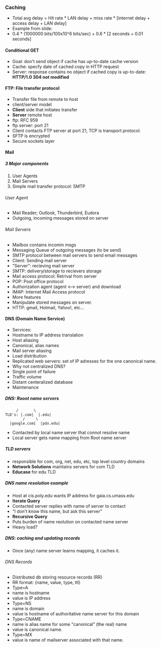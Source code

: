 ### Caching
- Total avg delay = Hit rate * LAN delay + miss rate * [internet delay + access delay + LAN delay]
 - Example from slide:
  - 0.4 * (1000000 bits/100x10^6 bits/sec) + 0.6 * [2 seconds + 0.01 seconds]

#### Conditional GET
- Goal: don't send object if cache has up-to-date cache version
- Cache: specfy date of cached copy in HTTP request
- Server: response contains no object if cached copy is up-to-date: **HTTP/1.0 304 not modified**

#### FTP: File transfer protocol
- Transfer file from remote to host
- client/server model
 - **Client** side that initiates transfer
 - **Server** remote host
- ftp: RFC 959
- ftp server: port 21
- Client contacts FTP server at port 21, TCP is transport protocol.
- SFTP is encrypted
- Secure sockets layer

#### Mail

##### 3 Major components
1. User Agents
2. Mail Servers
3. Simple mail transfer protocol: SMTP

###### User Agent
- Mail Reader; Outlook, Thunderbird, Eudora
- Outgoing, incoming messages stored on server

###### Mail Servers
- Mailbox contains incomin msgs
- Messaging Queue of outgoing messages (to be send)
- SMTP protocol between mail servers to send email messages
 - Client: Sending mail server
 - "Server": recieving mail server
- SMTP: delivery/storage to recievers storage
- Mail access protocol: Retrival from server
 - POP: Post office protocol
  - Authorization agent (agent <--> server) and download
 - IMAP: Internet Mail Access protocol
  - More features
  - Manipulate stored messages on server.
 - HTTP: gmail, Hotmail, Yahoo!, etc...

#### DNS (Domain Name Service)
- Services:
 - Hostname to IP address translation
 - Host aliasing
 - Canonical, alias names
 - Mail server aliasing
 - Load distribution
 - Replicated web servers: set of IP adresses for the one canonical name.
- Why not centralized DNS?
 - Single point of failure
 - Traffic volume
 - Distant centeralized database
 - Maintenance

##### DNS: Rooot name servers
```	| Root NS |
	 /       \
TLD's: |.com|  |.edu|
        /	  \
  |google.com|  |pdx.edu|
```

- Contacted by local name server that connot resolve name
- Local server gets name mapping from Root name server
##### TLD servers
- responsible for com, org, net, edu, etc, top level country domains
- **Network Solutions** maintains servers for com TLD
- **Educase** for edu TLD

##### DNS name resolution example
- Host at cis.poly.edu wants IP address for gaia.cs.umass.edu
- **Iterate Query**
 - Contacted server replies with name of server to contact
 - "I don't know this name, but ask this server"
- **Recursive Query**
 - Puts burden of name reolution on contacted name server
 - Heavy load?
##### DNS: caching and updating records
- Once (any) name server learns mapping, it caches it.

###### DNS Records
- Distributed db storing resource records (RR)
- RR format: (name, value, type, ttl)
- Type=A
 - name is hostname
 - value is IP address
- Type=NS
 - name is domain
 - value is hostname of authoritative name server for this domain
- Type=CNAME
 - name is alias name for some "canonical" (the real) name
 - value is canonical name.
- Type=MX
 - value is name of mailserver associated with that name.
